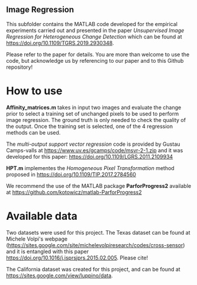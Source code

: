 ## Image Regression
This subfolder contains the MATLAB code developed for the empirical experiments carried out and presented in the paper *Unsupervised Image Regression for Heterogeneous Change Detection* which can be found at https://doi.org/10.1109/TGRS.2019.2930348.

Please refer to the paper for details. You are more than welcome to use the code, but acknowledge us by referencing to our paper and to this Github repository!

# How to use

**Affinity_matrices.m** takes in input two images and evaluate the change prior to select a training set of unchanged pixels to be used to perform image regression. The ground truth is only needed to check the quality of the output.
Once the training set is selected, one of the 4 regression methods can be used.

The *multi-output support vector regression* code is provided by Gustau Camps-valls at https://www.uv.es/gcamps/code/msvr-2-1.zip and it was developed for this paper: https://doi.org/10.1109/LGRS.2011.2109934

**HPT.m** implementes the *Homogeneous Pixel Transformation* method proposed in https://doi.org/10.1109/TIP.2017.2784560

We recommend the use of the MATLAB package **ParforProgress2** available at https://github.com/kotowicz/matlab-ParforProgress2


# Available data

Two datasets were used for this project.
The Texas dataset can be found at Michele Volpi's webpage (https://sites.google.com/site/michelevolpiresearch/codes/cross-sensor) and it is entangled with this paper https://doi.org/10.1016/j.isprsjprs.2015.02.005. Please cite!

The California dataset was created for this project, and can be found at https://sites.google.com/view/luppino/data.
